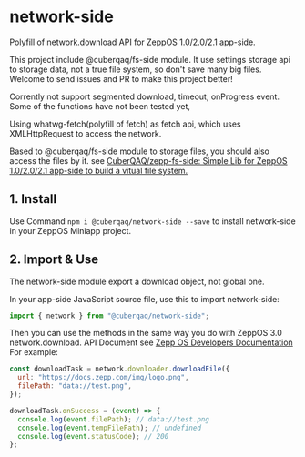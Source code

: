 # network-side

Polyfill of network.download API for ZeppOS 1.0/2.0/2.1 app-side.

This project include @cuberqaq/fs-side module. It use settings storage api to storage data, not a true file system, so don't save many big files. Welcome to send issues and PR to make this project better!

Corrently not support segmented download, timeout, onProgress event. Some of the functions have not been tested yet,

Using whatwg-fetch(polyfill of fetch) as fetch api, which uses XMLHttpRequest to access the network.

Based to @cuberqaq/fs-side module to storage files, you should also access the files by it. see [CuberQAQ/zepp-fs-side: Simple Lib for ZeppOS 1.0/2.0/2.1 app-side to build a vitual file system.](https://github.com/CuberQAQ/zepp-fs-side#readme)

## 1. Install

Use Command `npm i @cuberqaq/network-side --save` to install network-side in your ZeppOS Miniapp project.

## 2. Import & Use

The network-side module export a download object, not global one.

In your app-side JavaScript source file, use this to import network-side:

```js
import { network } from "@cuberqaq/network-side";
```

Then you can use the methods in the same way you do with ZeppOS 3.0 network.download. API Document see [Zepp OS Developers Documentation](https://docs.zepp.com/docs/reference/side-service-api/download-file/)
For example:

```js
const downloadTask = network.downloader.downloadFile({
  url: "https://docs.zepp.com/img/logo.png",
  filePath: "data://test.png",
});

downloadTask.onSuccess = (event) => {
  console.log(event.filePath); // data://test.png
  console.log(event.tempFilePath); // undefined
  console.log(event.statusCode); // 200
};
```
